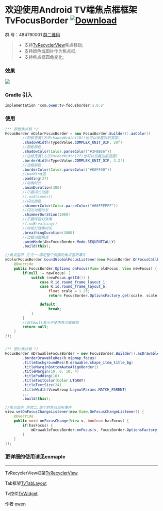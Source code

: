 # 欢迎使用Android TV端焦点框框架 TvFocusBorder [ ![Download](https://api.bintray.com/packages/zhousuqiang/maven/tv-focusborder/images/download.svg) ](https://bintray.com/zhousuqiang/maven/tv-focusborder/_latestVersion)

群   号：484790001 [群二维码](https://github.com/zhousuqiang/TvRecyclerView/blob/master/images/qq.png)

>* 支持[TvRecyclerView](https://github.com/zhousuqiang/TvRecyclerView)焦点移动;
>* 支持颜色或图片作为焦点框;
>* 支持焦点框圆角变化;

### 效果

![](https://github.com/zhousuqiang/TvFocusBorder/blob/master/image/focus3.gif)

### Gradle 引入
```java
implementation 'com.owen:tv-focusborder:1.0.6'
```

### 使用
```java
/** 颜色焦点框 */
FocusBorder mColorFocusBorder = new FocusBorder.Builder().asColor()
        //阴影宽度(方法shadowWidth(18f)也可以设置阴影宽度)
        .shadowWidth(TypedValue.COMPLEX_UNIT_DIP, 20f)
        //阴影颜色
        .shadowColor(Color.parseColor("#3FBB66"))
        //边框宽度(方法borderWidth(2f)也可以设置边框宽度)
        .borderWidth(TypedValue.COMPLEX_UNIT_DIP, 3.2f)
        //边框颜色
        .borderColor(Color.parseColor("#00FF00"))
        //padding值
        .padding(2f)
        //动画时长
        .animDuration(300)
        //不要闪光动画
        //.noShimmer()
        //闪光颜色
        .shimmerColor(Color.parseColor("#66FFFFFF"))
        //闪光动画时长
        .shimmerDuration(1000)
        //不要呼吸灯效果
        //.noBreathing()
        //呼吸灯效果时长
        .breathingDuration(3000)
        //边框动画模式
        .animMode(AbsFocusBorder.Mode.SEQUENTIALLY)
        .build(this);

//焦点监听 方式一:绑定整个页面的焦点监听事件
mColorFocusBorder.boundGlobalFocusListener(new FocusBorder.OnFocusCallback() {
    @Override
    public FocusBorder.Options onFocus(View oldFocus, View newFocus) {
        if(null != newFocus) {
            switch (newFocus.getId()) {
                case R.id.round_frame_layout_1:
                case R.id.round_frame_layout_6:
                    float scale = 1.2f;
                    return FocusBorder.OptionsFactory.get(scale, scale, dp2px(radius) * scale);

                default:
                    break;
            }
        }
        //返回null表示不使用焦点框框架
        return null;
    }
});


/** 图片焦点框 */
FocusBorder mDrawableFocusBorder = new FocusBorder.Builder().asDrawable()
        .borderDrawableRes(R.mipmap.focus)
        .titleBackgroundRes(R.drawable.shape_item_title_bg)
        .titleMarginBottomAutoAlignBorder()
        .titleMargin(10, 0, 10, 4)
        .titlePadding(10)
        .titleTextColor(Color.LTGRAY)
        .titleTextSize(24)
        .titleWidth(ViewGroup.LayoutParams.MATCH_PARENT)
        ...
        .build(this);

//焦点监听 方式二:单个的焦点监听事件
view.setOnFocusChangeListener(new View.OnFocusChangeListener() {
    @Override
    public void onFocusChange(View v, boolean hasFocus) {
        if(hasFocus) {
            mDrawableFocusBorder.onFocus(v, FocusBorder.OptionsFactory.get(1.2f, 1.2f));
        }
    }
});

```

### 更详细的使用请见exmaple

------

TvRecyclerView框架[TvRecyclerView](https://github.com/zhousuqiang/TvRecyclerView)

Tab框架[TvTabLayout](https://github.com/zhousuqiang/TvTabLayout)

Tv控件[TvWidget](https://github.com/zhousuqiang/TvWidget)


作者 [owen](https://github.com/zhousuqiang)

